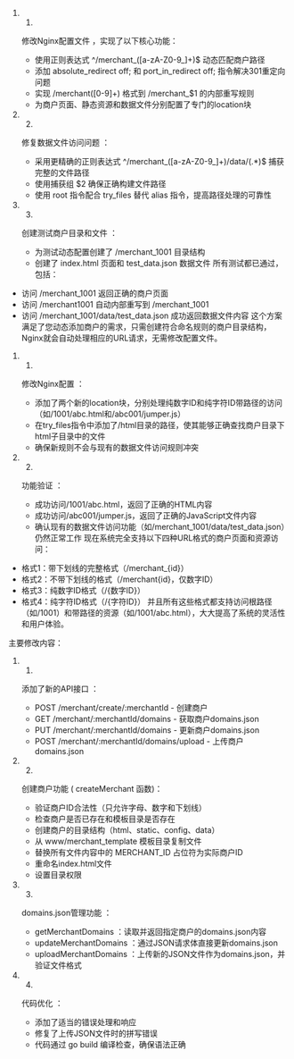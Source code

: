 1. 1.
   修改Nginx配置文件 ，实现了以下核心功能：
   
   - 使用正则表达式 ^/merchant_([a-zA-Z0-9_]+)$ 动态匹配商户路径
   - 添加 absolute_redirect off; 和 port_in_redirect off; 指令解决301重定向问题
   - 实现 /merchant([0-9]+) 格式到 /merchant_$1 的内部重写规则
   - 为商户页面、静态资源和数据文件分别配置了专门的location块
2. 2.
   修复数据文件访问问题 ：
   
   - 采用更精确的正则表达式 ^/merchant_([a-zA-Z0-9_]+)/data/(.*)$ 捕获完整的文件路径
   - 使用捕获组 $2 确保正确构建文件路径
   - 使用 root 指令配合 try_files 替代 alias 指令，提高路径处理的可靠性
3. 3.
   创建测试商户目录和文件 ：
   
   - 为测试动态配置创建了 /merchant_1001 目录结构
   - 创建了 index.html 页面和 test_data.json 数据文件
所有测试都已通过，包括：

- 访问 /merchant_1001 返回正确的商户页面
- 访问 /merchant1001 自动内部重写到 /merchant_1001
- 访问 /merchant_1001/data/test_data.json 成功返回数据文件内容
这个方案满足了您动态添加商户的需求，只需创建符合命名规则的商户目录结构，Nginx就会自动处理相应的URL请求，无需修改配置文件。





1. 1.
   修改Nginx配置 ：
   
   - 添加了两个新的location块，分别处理纯数字ID和纯字符ID带路径的访问（如/1001/abc.html和/abc001/jumper.js）
   - 在try_files指令中添加了/html目录的路径，使其能够正确查找商户目录下html子目录中的文件
   - 确保新规则不会与现有的数据文件访问规则冲突
2. 2.
   功能验证 ：
   
   - 成功访问/1001/abc.html，返回了正确的HTML内容
   - 成功访问/abc001/jumper.js，返回了正确的JavaScript文件内容
   - 确认现有的数据文件访问功能（如/merchant_1001/data/test_data.json）仍然正常工作
现在系统完全支持以下四种URL格式的商户页面和资源访问：

- 格式1：带下划线的完整格式（/merchant_{id}）
- 格式2：不带下划线的格式（/merchant{id}，仅数字ID）
- 格式3：纯数字ID格式（/{数字ID}）
- 格式4：纯字符ID格式（/{字符ID}）
并且所有这些格式都支持访问根路径（如/1001）和带路径的资源（如/1001/abc.html），大大提高了系统的灵活性和用户体验。




主要修改内容：

1. 1.
   添加了新的API接口 ：
   
   - POST /merchant/create/:merchantId - 创建商户
   - GET /merchant/:merchantId/domains - 获取商户domains.json
   - PUT /merchant/:merchantId/domains - 更新商户domains.json
   - POST /merchant/:merchantId/domains/upload - 上传商户domains.json
2. 2.
   创建商户功能 ( createMerchant 函数)：
   
   - 验证商户ID合法性（只允许字母、数字和下划线）
   - 检查商户是否已存在和模板目录是否存在
   - 创建商户的目录结构（html、static、config、data）
   - 从 www/merchant_template 模板目录复制文件
   - 替换所有文件内容中的 MERCHANT_ID 占位符为实际商户ID
   - 重命名index.html文件
   - 设置目录权限
3. 3.
   domains.json管理功能 ：
   
   - getMerchantDomains ：读取并返回指定商户的domains.json内容
   - updateMerchantDomains ：通过JSON请求体直接更新domains.json
   - uploadMerchantDomains ：上传新的JSON文件作为domains.json，并验证文件格式
4. 4.
   代码优化 ：
   
   - 添加了适当的错误处理和响应
   - 修复了上传JSON文件时的拼写错误
   - 代码通过 go build 编译检查，确保语法正确
